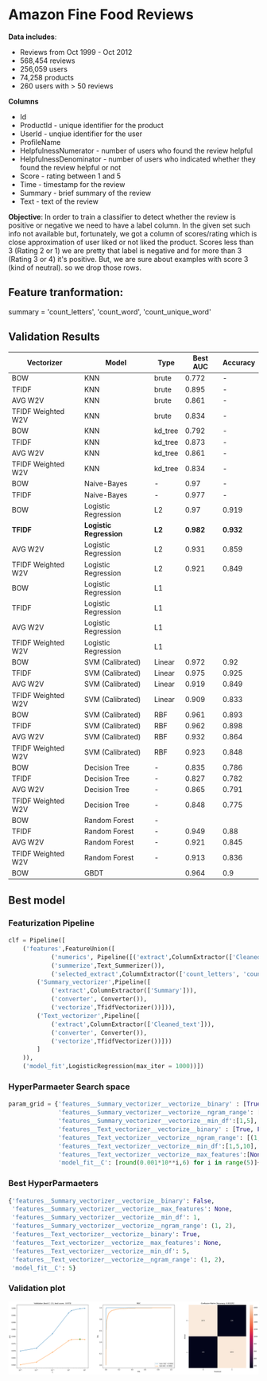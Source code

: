 # Amazon Fine Food Reviews

**Data includes**:

* Reviews from Oct 1999 - Oct 2012
* 568,454 reviews
* 256,059 users
* 74,258 products
* 260 users with > 50 reviews

**Columns**
* Id
* ProductId - unique identifier for the product
* UserId - unqiue identifier for the user
* ProfileName
* HelpfulnessNumerator - number of users who found the review helpful
* HelpfulnessDenominator - number of users who indicated whether they found the review helpful or not
* Score - rating between 1 and 5
* Time - timestamp for the review
* Summary - brief summary of the review
* Text - text of the review

**Objective**: In order to train a classifier to detect whether the review is positive or negative we need to have a label column. In the given set such info not available but, fortunately, we got a column of scores/rating which is close approximation of user liked or not liked the product. Scores less than 3 (Rating 2 or 1) we are pretty that label is negative and for more than 3 (Rating 3 or 4) it's positive. But, we are sure about examples with score 3 (kind of neutral). so we drop those rows.

## Feature tranformation:
summary = 'count_letters', 'count_word', 'count_unique_word'




## Validation Results

Vectorizer | Model  | Type | Best AUC | Accuracy
-----------|--------|------|----------|---------
BOW | KNN | brute | 0.772 | -
TFIDF | KNN | brute | 0.895 | -
AVG W2V | KNN | brute | 0.861 | -
TFIDF Weighted W2V | KNN | brute | 0.834 | -
BOW | KNN | kd_tree | 0.792 | -
TFIDF | KNN | kd_tree | 0.873 | -
AVG W2V | KNN | kd_tree | 0.861 | -
TFIDF Weighted W2V | KNN | kd_tree | 0.834 | -
BOW | Naive-Bayes | - | 0.97 | -
TFIDF | Naive-Bayes | - | 0.977 | -
BOW | Logistic Regression | L2 | 0.97 | 0.919
**TFIDF** | **Logistic Regression** | **L2** | **0.982** | **0.932**
AVG W2V | Logistic Regression | L2 | 0.931 | 0.859
TFIDF Weighted W2V | Logistic Regression | L2 | 0.921 | 0.849
BOW | Logistic Regression | L1 |  | 
TFIDF | Logistic Regression | L1 |  | 
AVG W2V | Logistic Regression | L1 |  | 
TFIDF Weighted W2V | Logistic Regression | L1 |  | 
BOW | SVM (Calibrated) | Linear | 0.972 | 0.92
TFIDF | SVM (Calibrated) | Linear | 0.975 | 0.925
AVG W2V | SVM (Calibrated) | Linear | 0.919 | 0.849
TFIDF Weighted W2V | SVM (Calibrated) | Linear | 0.909 | 0.833
BOW | SVM (Calibrated) | RBF | 0.961 | 0.893
TFIDF | SVM (Calibrated) | RBF | 0.962 | 0.898
AVG W2V | SVM (Calibrated) | RBF | 0.932 | 0.864
TFIDF Weighted W2V | SVM (Calibrated) | RBF | 0.923 | 0.848
BOW | Decision Tree | - | 0.835 | 0.786
TFIDF | Decision Tree | - | 0.827 | 0.782
AVG W2V | Decision Tree | - | 0.865 | 0.791
TFIDF Weighted W2V | Decision Tree | - | 0.848 | 0.775
BOW | Random Forest | - |  | 
TFIDF | Random Forest | - | 0.949 | 0.88
AVG W2V | Random Forest | - | 0.921 | 0.845
TFIDF Weighted W2V | Random Forest | - | 0.913 | 0.836
BOW | GBDT |  | 0.964 | 0.9

## Best model 

### Featurization Pipeline
``` python
clf = Pipeline([
    ('features',FeatureUnion([
            ('numerics', Pipeline([('extract',ColumnExtractor(['Cleaned_text'])),
            ('summerize',Text_Summerizer()),
            ('selected_extract',ColumnExtractor(['count_letters', 'count_word', 'count_unique_word']))])),
        ('Summary_vectorizer',Pipeline([
            ('extract',ColumnExtractor(['Summary'])),
            ('converter', Converter()),
            ('vectorize',TfidfVectorizer())])),
        ('Text_vectorizer',Pipeline([
            ('extract',ColumnExtractor(['Cleaned_text'])),
            ('converter', Converter()),
            ('vectorize',TfidfVectorizer())]))
        ]
    )),
    ('model_fit',LogisticRegression(max_iter = 1000))])
```
### HyperParmaeter Search space

``` python
param_grid = {'features__Summary_vectorizer__vectorize__binary' : [True, False],
              'features__Summary_vectorizer__vectorize__ngram_range': [(1, 1),(1, 2)],
              'features__Summary_vectorizer__vectorize__min_df':[1,5],
              'features__Text_vectorizer__vectorize__binary' : [True, False],
              'features__Text_vectorizer__vectorize__ngram_range': [(1, 1),(1, 2)],
              'features__Text_vectorizer__vectorize__min_df':[1,5,10],
              'features__Text_vectorizer__vectorize__max_features':[None,5000,10000],
              'model_fit__C': [round(0.001*10**i,6) for i in range(5)]+[1.5,5,10]}
```

### Best HyperParmaeters

``` python 
{'features__Summary_vectorizer__vectorize__binary': False,
 'features__Summary_vectorizer__vectorize__max_features': None,
 'features__Summary_vectorizer__vectorize__min_df': 1,
 'features__Summary_vectorizer__vectorize__ngram_range': (1, 2),
 'features__Text_vectorizer__vectorize__binary': True,
 'features__Text_vectorizer__vectorize__max_features': None,
 'features__Text_vectorizer__vectorize__min_df': 5,
 'features__Text_vectorizer__vectorize__ngram_range': (1, 2),
 'model_fit__C': 5}
```

### Validation plot

![](BestModel_results.png)